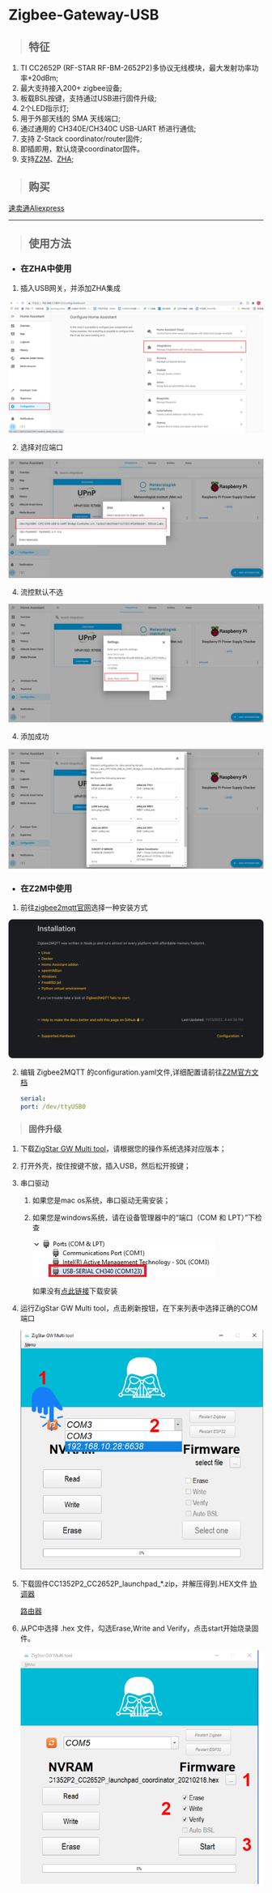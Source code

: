 # Zigbee-Gateway-USB

>## 特征

1. TI CC2652P (RF-STAR RF-BM-2652P2)多协议无线模块，最大发射功率功率+20dBm;
2. 最大支持接入200+ zigbee设备;
3. 板载BSL按键，支持通过USB进行固件升级;
4. 2个LED指示灯;
5. 用于外部天线的 SMA 天线端口;
6. 通过通用的 CH340E/CH340C USB-UART 桥进行通信;
7. 支持 Z-Stack coordinator/router固件;
8. 即插即用，默认烧录coordinator固件。
9. 支持[Z2M](https://www.zigbee2mqtt.io/)、[ZHA](https://www.home-assistant.io/integrations/zha/);

>## 购买

[速卖通Aliexpress](https://www.aliexpress.us/item/3256803441836847.html)

***


>## 使用方法

- ### 在ZHA中使用
    
1. 插入USB网关，并添加ZHA集成   
<img src="../img/USB gateway/usb-gw-001.jpg" >

2. 选择对应端口
<img src="../img/USB gateway/usb-gw-002.webp" >

4. 流控默认不选
<img src="../img/USB gateway/usb-gw-003.webp" >

4. 添加成功
<img src="../img/USB gateway/usb-gw-004.webp" >

- ### 在Z2M中使用

1. 前往[zigbee2mqtt官网](https://www.zigbee2mqtt.io/guide/installation/)选择一种安装方式
<img src="../img/USB gateway/usb-gw-005.png" >

2. 编辑 Zigbee2MQTT 的configuration.yaml文件,详细配置请前往[Z2M官方文档](https://www.zigbee2mqtt.io/guide/configuration/adapter-settings.html)

    ```yaml
    serial:
    port: /dev/ttyUSB0
    ```

> ### 固件升级

1. 下载[ZigStar GW Multi tool](https://github.com/xyzroe/ZigStarGW-MT/releases)，请根据您的操作系统选择对应版本；

2. 打开外壳，按住按键不放，插入USB，然后松开按键；

3. 串口驱动
    1. 如果您是mac os系统，串口驱动无需安装；
    2. 如果您是windows系统，请在设备管理器中的“端口（COM 和 LPT）”下检查
        
        <img src="../img/USB gateway/usb-gw-006.png" >
        
        如果没有[点此链接](https://www.wch.cn/download/CH341SER_ZIP.html)下载安装

4. 运行ZigStar GW Multi tool，点击刷新按钮，在下来列表中选择正确的COM端口

    <img src="../img/USB gateway/usb-gw-007.png" >

5. 下载固件CC1352P2_CC2652P_launchpad_*.zip，并解压得到.HEX文件
    [协调器](https://github.com/Koenkk/Z-Stack-firmware/tree/master/coordinator/Z-Stack_3.x.0/bin)

    [路由器](https://github.com/Koenkk/Z-Stack-firmware/tree/master/router/Z-Stack_3.x.0/bin)

6. 从PC中选择 .hex 文件，勾选Erase,Write and Verify，点击start开始烧录固件。

    <img src="../img/USB gateway/usb-gw-008.png" >